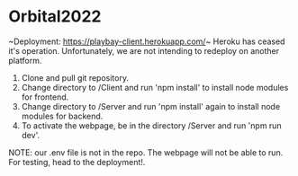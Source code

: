﻿# Orbital2022
~Deployment: https://playbay-client.herokuapp.com/~
Heroku has ceased it's operation. Unfortunately, we are not intending to redeploy on another platform.

1. Clone and pull git repository.
2. Change directory to /Client and run 'npm install' to install node modules for frontend.
3. Change directory to /Server and run 'npm install' again to install node modules for backend.
4. To activate the webpage, be in the directory /Server and run 'npm run dev'.

NOTE: our .env file is not in the repo. The webpage will not be able to run. For testing, head to the deployment!.
